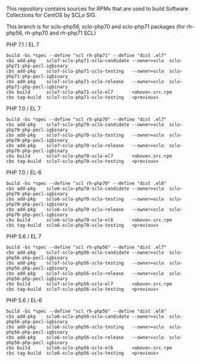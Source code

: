 This repository contains sources for RPMs that are used
to build Software Collections for CentOS by SCLo SIG.

This branch is for sclo-php56, sclo-php70 and sclo-php71 packages
(for rh-php56, rh-php70 and rh-php71 SCL)


PHP 7.1 / EL 7

    build -bs *spec --define "scl rh-php71" --define "dist .el7"
    cbs add-pkg    sclo7-sclo-php71-sclo-candidate --owner=sclo  sclo-php71-php-pecl-igbinary
    cbs add-pkg    sclo7-sclo-php71-sclo-testing   --owner=sclo  sclo-php71-php-pecl-igbinary
    cbs add-pkg    sclo7-sclo-php71-sclo-release   --owner=sclo  sclo-php71-php-pecl-igbinary
    cbs build      sclo7-sclo-php71-sclo-el7       <above>.src.rpm
    cbs tag-build  sclo7-sclo-php71-sclo-testing   <previous>

PHP 7.0 / EL 7

    build -bs *spec --define "scl rh-php70" --define "dist .el7"
    cbs add-pkg    sclo7-sclo-php70-sclo-candidate --owner=sclo  sclo-php70-php-pecl-igbinary
    cbs add-pkg    sclo7-sclo-php70-sclo-testing   --owner=sclo  sclo-php70-php-pecl-igbinary
    cbs add-pkg    sclo7-sclo-php70-sclo-release   --owner=sclo  sclo-php70-php-pecl-igbinary
    cbs build      sclo7-sclo-php70-sclo-el7       <above>.src.rpm
    cbs tag-build  sclo7-sclo-php70-sclo-testing   <previous>

PHP 7.0 / EL-6

    build -bs *spec --define "scl rh-php70" --define "dist .el6"
    cbs add-pkg    sclo6-sclo-php70-sclo-candidate --owner=sclo  sclo-php70-php-pecl-igbinary
    cbs add-pkg    sclo6-sclo-php70-sclo-testing   --owner=sclo  sclo-php70-php-pecl-igbinary
    cbs add-pkg    sclo6-sclo-php70-sclo-release   --owner=sclo  sclo-php70-php-pecl-igbinary
    cbs build      sclo6-sclo-php70-sclo-el6       <above>.src.rpm
    cbs tag-build  sclo6-sclo-php70-sclo-testing   <previous>

PHP 5.6 / EL 7

    build -bs *spec --define "scl rh-php56" --define "dist .el7"
    cbs add-pkg    sclo7-sclo-php56-sclo-candidate --owner=sclo  sclo-php56-php-pecl-igbinary
    cbs add-pkg    sclo7-sclo-php56-sclo-testing   --owner=sclo  sclo-php56-php-pecl-igbinary
    cbs add-pkg    sclo7-sclo-php56-sclo-release   --owner=sclo  sclo-php56-php-pecl-igbinary
    cbs build      sclo7-sclo-php56-sclo-el7       <above>.src.rpm
    cbs tag-build  sclo7-sclo-php56-sclo-testing   <previous>

PHP 5.6 / EL-6

    build -bs *spec --define "scl rh-php56" --define "dist .el6"
    cbs add-pkg    sclo6-sclo-php56-sclo-candidate --owner=sclo  sclo-php56-php-pecl-igbinary
    cbs add-pkg    sclo6-sclo-php56-sclo-testing   --owner=sclo  sclo-php56-php-pecl-igbinary
    cbs add-pkg    sclo6-sclo-php56-sclo-release   --owner=sclo  sclo-php56-php-pecl-igbinary
    cbs build      sclo6-sclo-php56-sclo-el6       <above>.src.rpm
    cbs tag-build  sclo6-sclo-php56-sclo-testing   <previous>

